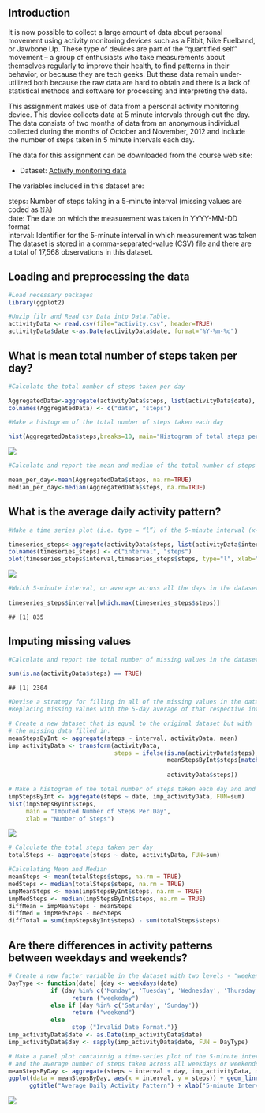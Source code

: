 ## Introduction

It is now possible to collect a large amount of data about personal
movement using activity monitoring devices such as a Fitbit, Nike
Fuelband, or Jawbone Up. These type of devices are part of the
“quantified self” movement – a group of enthusiasts who take
measurements about themselves regularly to improve their health, to find
patterns in their behavior, or because they are tech geeks. But these
data remain under-utilized both because the raw data are hard to obtain
and there is a lack of statistical methods and software for processing
and interpreting the data.

This assignment makes use of data from a personal activity monitoring
device. This device collects data at 5 minute intervals through out the
day. The data consists of two months of data from an anonymous
individual collected during the months of October and November, 2012 and
include the number of steps taken in 5 minute intervals each day.

The data for this assignment can be downloaded from the course web site:

-   Dataset: [Activity monitoring
    data](https://d396qusza40orc.cloudfront.net/repdata%2Fdata%2Factivity.zip)

The variables included in this dataset are:

steps: Number of steps taking in a 5-minute interval (missing values are
coded as 𝙽𝙰) </br> date: The date on which the measurement was taken in
YYYY-MM-DD format </br> interval: Identifier for the 5-minute interval
in which measurement was taken </br> The dataset is stored in a
comma-separated-value (CSV) file and there are a total of 17,568
observations in this dataset.

## Loading and preprocessing the data

``` r
#Load necessary packages
library(ggplot2)

#Unzip filr and Read csv Data into Data.Table. 
activityData <- read.csv(file="activity.csv", header=TRUE)
activityData$date <-as.Date(activityData$date, format="%Y-%m-%d")
```

## What is mean total number of steps taken per day?

``` r
#Calculate the total number of steps taken per day

AggregatedData<-aggregate(activityData$steps, list(activityData$date), sum, na.rm=TRUE)
colnames(AggregatedData) <- c("date", "steps")

#Make a histogram of the total number of steps taken each day

hist(AggregatedData$steps,breaks=10, main="Histogram of total steps per day", xlab="Total steps per day", ylab="Frequency")
```

![](PA1_template_files/figure-markdown_github/unnamed-chunk-2-1.png)

``` r
#Calculate and report the mean and median of the total number of steps taken per day

mean_per_day<-mean(AggregatedData$steps, na.rm=TRUE)
median_per_day<-median(AggregatedData$steps, na.rm=TRUE)
```

## What is the average daily activity pattern?

``` r
#Make a time series plot (i.e. type = “l”) of the 5-minute interval (x-axis) and the average number of steps taken, averaged across all days (y-axis)

timeseries_steps<-aggregate(activityData$steps, list(activityData$interval), mean, na.rm=TRUE)
colnames(timeseries_steps) <- c("interval", "steps")
plot(timeseries_steps$interval,timeseries_steps$steps, type="l", xlab="5-minute Interval", ylab="Mean of steps")
```

![](PA1_template_files/figure-markdown_github/unnamed-chunk-3-1.png)

``` r
#Which 5-minute interval, on average across all the days in the dataset, contains the maximum number of steps?
      
timeseries_steps$interval[which.max(timeseries_steps$steps)]
```

    ## [1] 835

## Imputing missing values

``` r
#Calculate and report the total number of missing values in the dataset (i.e. the total number of rows with NAs)

sum(is.na(activityData$steps) == TRUE)
```

    ## [1] 2304

``` r
#Devise a strategy for filling in all of the missing values in the dataset. The strategy does not need to be sophisticated. For example, you could use the mean/median for that day, or the mean for that 5-minute interval, etc.
#Replacing missing values with the 5-day average of that respective interval.

# Create a new dataset that is equal to the original dataset but with 
# the missing data filled in.
meanStepsByInt <- aggregate(steps ~ interval, activityData, mean)
imp_activityData <- transform(activityData,
                              steps = ifelse(is.na(activityData$steps),
                                             meanStepsByInt$steps[match(activityData$interval, 
                                                                        meanStepsByInt$interval)],
                                             activityData$steps))

# Make a histogram of the total number of steps taken each day and and report the mean and median.
impStepsByInt <- aggregate(steps ~ date, imp_activityData, FUN=sum)
hist(impStepsByInt$steps,
     main = "Imputed Number of Steps Per Day",
     xlab = "Number of Steps")
```

![](PA1_template_files/figure-markdown_github/unnamed-chunk-4-1.png)

``` r
# Calculate the total steps taken per day
totalSteps <- aggregate(steps ~ date, activityData, FUN=sum)

#Calculating Mean and Median
meanSteps <- mean(totalSteps$steps, na.rm = TRUE)
medSteps <- median(totalSteps$steps, na.rm = TRUE)
impMeanSteps <- mean(impStepsByInt$steps, na.rm = TRUE)
impMedSteps <- median(impStepsByInt$steps, na.rm = TRUE)
diffMean = impMeanSteps - meanSteps
diffMed = impMedSteps - medSteps
diffTotal = sum(impStepsByInt$steps) - sum(totalSteps$steps)
```

## Are there differences in activity patterns between weekdays and weekends?

``` r
# Create a new factor variable in the dataset with two levels - "weekend" and "weekday"
DayType <- function(date) {day <- weekdays(date)
            if (day %in% c('Monday', 'Tuesday', 'Wednesday', 'Thursday', 'Friday'))
                  return ("weekeday")
            else if (day %in% c('Saturday', 'Sunday'))
                  return ("weekend")
            else
                  stop ("Invalid Date Format.")}
imp_activityData$date <- as.Date(imp_activityData$date)
imp_activityData$day <- sapply(imp_activityData$date, FUN = DayType)

# Make a panel plot containnig a time-series plot of the 5-minute interval
# and the average number of steps taken across all weekdays or weekends
meanStepsByDay <- aggregate(steps ~ interval + day, imp_activityData, mean)
ggplot(data = meanStepsByDay, aes(x = interval, y = steps)) + geom_line() + facet_grid(day ~ .) +
      ggtitle("Average Daily Activity Pattern") + xlab("5-minute Interval") + ylab("Average Number of        Steps") + theme(plot.title = element_text(hjust = 0.5))
```

![](PA1_template_files/figure-markdown_github/unnamed-chunk-5-1.png)
